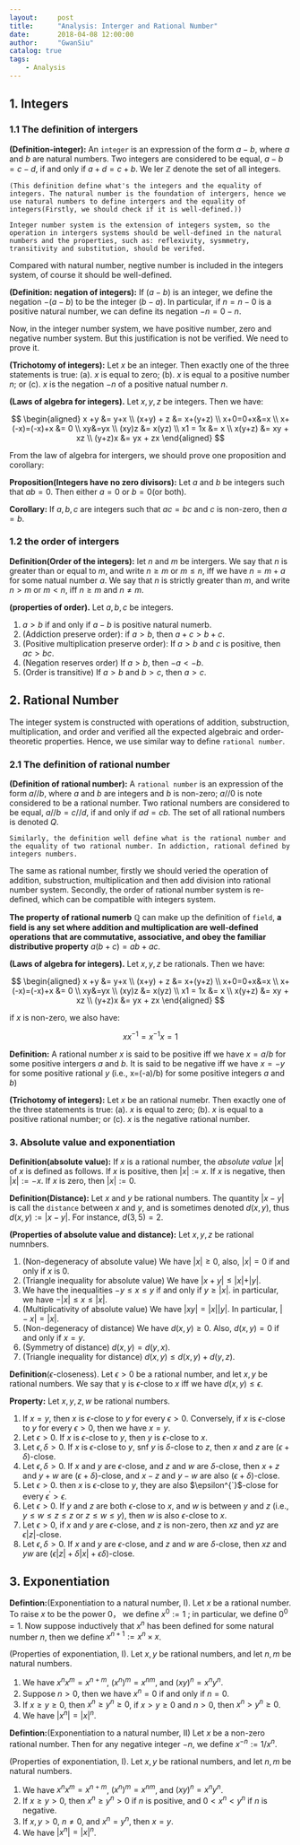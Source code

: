 ```yaml
---
layout:     post
title:      "Analysis: Interger and Rational Number"
date:       2018-04-08 12:00:00
author:     "GwanSiu"
catalog: true
tags:
    - Analysis
---
```


## 1. Integers

### 1.1 The definition of intergers

**(Definition-integer):** An `integer` is an expression of the form $a-b$, where $a$ and $b$ are natural numbers. Two integers are considered to be equal, $a-b=c-d$, if and only if $a+d=c+b$. We ler $\mathbb{Z}$ denote the set of all integers.

`(This definition define what's the integers and the equality of integers. The natural number is the foundation of intergers, hence we use natural numbers to define intergers and the equality of integers(Firstly, we should check if it is well-defined.))`

`Integer number system is the extension of integers system, so the operation in intergers systems should be well-defined in the natural numbers and the properties, such as: reflexivity, sysmmetry, transitivity and substitution, should be verifed.`

Compared with natural number, negtive number is included in the integers system, of course it should be well-defined.

**(Definition: negation of integers):** If $(a-b)$ is an integer, we define the negation $-(a-b)$ to be the integer $(b-a)$. In particular, if $n=n-0$ is a positive natural number, we can define its negation $-n=0-n$.

Now, in the integer number system, we have positive number, zero and negative number system. But this justification is not be verified. We need to prove it.

**(Trichotomy of integers):** Let $x$ be an integer. Then exactly one of the three statements is true: (a). $x$ is equal to zero; (b). $x$ is equal to a positive number $n$; or (c). $x$ is the negation $-n$ of a positive natual number $n$.

**(Laws of algebra for integers).** Let $x,y,z$ be integers. Then we have:

$$
\begin{aligned}
x +y &= y+x \\
(x+y) + z &= x+(y+z) \\
x+0=0+x&=x \\
x+(-x)=(-x)+x &= 0 \\
xy&=yx  \\
(xy)z &= x(yz) \\
x1 = 1x &= x \\
x(y+z) &= xy + xz \\
(y+z)x &= yx + zx
\end{aligned}
$$

From the law of algebra for intergers, we should prove one proposition and corollary:

**Proposition(Integers have no zero divisors):** Let $a$ and $b$ be integers such that $ab=0$. Then either $a=0$ or $b=0$(or both).

**Corollary:** If $a,b,c$ are integers such that $ac=bc$ and $c$ is non-zero, then $a=b$.

### 1.2 the order of intergers

**Definition(Order of the integers):** let $n$ and $m$ be intergers.  We say that $n$ is greater than or equal to $m$, and write  $n\geq m$ or $m\leq n$, iff we have $n=m+a$ for some natual number $a$. We say that $n$ is strictly greater than $m$, and write $n>m$ or $m<n$, iff $n\geq m$ and $n\neq m$.

**(properties of order).** Let $a,b,c$ be integers.

1. $a>b$ if and only if $a-b$ is positive natural numerb.
2. (Addiction preserve order): if $a>b$, then $a+c>b+c$.
3. (Positive multiplication preserve order): If $a>b$ and $c$ is positive, then $ac>bc$.
4. (Negation reserves order) If $a>b$, then $-a<-b$.
5. (Order is transitive) If $a>b$ and $b>c$, then $a>c$.

## 2. Rational Number

The integer system is constructed with operations of addition, substruction, multiplication, and order and verified all the expected algebraic and order-theoretic properties. Hence, we use similar way to define `rational number`.

### 2.1 The definition of rational number

**(Definition of rational number):** A `rational number` is an expression of the form $a//b$, where $a$ and $b$ are integers and $b$ is non-zero; $a//0$ is note considered to be a rational number.  Two rational numbers are considered to be equal, $a//b=c//d$, if and only if $ad=cb$. The set of all rational numbers is denoted $Q$.

`Similarly, the definition well define what is the rational number and the equality of two rational number. In addiction, rational defined by integers numbers.`

The same as rational number, firstly we should veried the operation of addition, substruction, multiplication and then add division into rational number system. Secondly, the order of rational number system is re-defined, which can be compatible with integers system.

**The property of rational numerb** $\mathbb{Q}$ can make up the definition of `field`, **a field is any set where addition and multiplication are well-defined operations that are commutative, associative, and obey the familiar distributive property** $a(b+c)=ab+ac$.

**(Laws of algebra for integers).** Let $x,y,z$ be rationals. Then we have:

$$
\begin{aligned}
x +y &= y+x \\
(x+y) + z &= x+(y+z) \\
x+0=0+x&=x \\
x+(-x)=(-x)+x &= 0 \\
xy&=yx  \\
(xy)z &= x(yz) \\
x1 = 1x &= x \\
x(y+z) &= xy + xz \\
(y+z)x &= yx + zx
\end{aligned}
$$

if $x$ is non-zero, we also have:

$$
\begin{equation}
xx^{-1}=x^{-1}x=1
\end{equation}
$$


**Definition:** A rational number $x$ is said to be positive iff we have $x=a/b$ for some positive intergers $a$ and $b$. It is said to be negative iff we have $x=-y$ for some positive rational $y$ (i.e., x=(-a)/b) for some positive integers $a$ and $b$)

**(Trichotomy of integers):** Let $x$ be an rational numebr. Then exactly one of the three statements is true: (a). $x$ is equal to zero; (b). $x$ is equal to a positive rational number; or (c). $x$ is the negative rational number.

### 3. Absolute value and exponentiation

**Definition(absolute value):** If $x$ is a rational number, the *absolute value* $\vert x\vert$ of $x$ is defined as follows. If $x$ is positive, then $\vert x\vert:=x$. If $x$ is negative, then $\vert x\vert:=-x.$ If $x$ is zero, then $\vert x\vert:=0$.

**Definition(Distance):** Let $x$ and $y$ be rational numbers. The quantity $\vert x-y\vert$ is call the `distance` between $x$ and $y$, and is sometimes denoted $d(x,y)$, thus $d(x,y):=\vert x-y\vert$. For instance, $d(3,5)=2$.

**(Properties of absolute value and distance):** Let $x,y,z$ be rational numnbers.

1. (Non-degeneracy of absolute value) We have $\vert x\vert \geq 0$, also, $\vert x\vert=0$ if and only if $x$ is 0.
2. (Triangle inequality for absolute value) We have $\vert x+y\vert \leq \vert x\vert +\vert y\vert$.
3. We have the inequalities $-y\leq x\leq y$ if and only if $y\geq \vert x\vert$. in particular, we have $-\vert x\vert \leq x \leq \vert x\vert$.
4. (Multiplicativity of absolute value) We have $\vert xy\vert=\vert x\vert \vert y\vert$. In particular, $\vert -x\vert =\vert x\vert$.
5. (Non-degeneracy of distance) We have $d(x,y)\geq 0$. Also, $d(x,y)=0$ if and only if $x=y$.
6. (Symmetry of distance) $d(x,y)=d(y,x)$.
7. (Triangle inequality for distance) $d(x,y)\leq d(x,y)+d(y,z)$.

**Definition**($\epsilon$-closeness). Let $\epsilon>0$ be a rational number, and let $x,y$ be rational numbers. We say that y is $\epsilon$-close to $x$ iff we have $d(x,y)\leq \epsilon$.

**Property:** Let $x,y,z,w$ be rational numbers.

1. If $x=y$, then $x$ is $\epsilon$-close to $y$ for every $\epsilon>0$. Conversely, if $x$ is $\epsilon$-close to $y$ for every $\epsilon >0$, then we have $x=y$.
2. Let $\epsilon >0$. If $x$ is $\epsilon$-close to $y$, then $y$ is $\epsilon$-close to $x$.
3. Let $\epsilon,\delta>0$. If $x$ is $\epsilon$-close to $y$, snf $y$ is $\delta$-close to $z$, then $x$ and $z$ are $(\epsilon+\delta)$-close.
4. Let $\epsilon,\delta>0$. If $x$ and $y$ are $\epsilon$-close, and $z$ and $w$ are $\delta$-close, then $x+z$ and $y+w$ are $(\epsilon+\delta)$-close, and $x-z$ and $y-w$ are also $(\epsilon+\delta)$-close.
5. Let $\epsilon >0$. then $x$ is $\epsilon$-close to $y$, they are also $\epsilon^{`}$-close for every $\epsilon^{'}>\epsilon$.
6. Let $\epsilon > 0$. If $y$ and $z$ are both $\epsilon$-close to $x$, and $w$ is between $y$ and $z$ (i.e., $y\leq w\leq z\leq z$ or $z\leq w\leq y$), then $w$ is also $\epsilon$-close to $x$.
7. Let $\epsilon>0$, if $x$ and $y$ are $\epsilon$-close, and $z$ is non-zero, then $xz$ and $yz$ are $\epsilon\vert z\vert$-close.
8. Let $\epsilon,\delta>0$. If $x$ and $y$ are $\epsilon$-close, and $z$ and $w$ are $\delta$-close, then $xz$ and $yw$ are $(\epsilon\vert z\vert +\delta\vert x\vert +\epsilon\delta)$-close.

## 3. Exponentiation

**Defintion:**(Exponentiation to a natural number, I). Let $x$ be a rational number. To raise $x$ to be the power 0， we define $x^{0}:=1$
; in particular, we define $0^{0}=1$. Now suppose inductively that $x^{n}$ has been defined for some natural number $n$, then we define $x^{n+1}:=x^{n}\times x$.

(Properties of exponentiation, I). Let $x,y$ be rational numbers, and let $n,m$ be natural numbers.

1. We have $x^{n}x^{m}=x^{n+m}$, $(x^{n})^{m}=x^{nm}$, and $(xy)^{n}=x^{n}y^{n}$.
2. Suppose $n>0$, then we have $x^{n}=0$ if and only if $n=0$.
3. If $x\geq y \geq 0$, then $x^{n}\geq y^{n}\geq 0$, if $x>y\geq 0$ and $n>0$, then $x^{n}>y^{n}\geq 0$.
4. We have $\vert x^{n}\vert =\vert x\vert^{n}$.

**Defintion:**(Exponentiation to a natural number, II) Let $x$ be a non-zero rational number. Then for any negative integer $-n$, we define $x^{-n}:= 1/x^{n}$.

(Properties of exponentiation, I). Let $x,y$ be rational numbers, and let $n,m$ be natural numbers.

1. We have $x^{n}x^{m}=x^{n+m}$, $(x^{n})^{m}=x^{nm}$, and $(xy)^{n}=x^{n}y^{n}$.
2. If $x\geq y>0$, then $x^{n}\geq y^{n}>0$ if $n$ is positive, and $0<x^{n}<y^{n}$ if $n$ is negative.
3. If $x,y>0$, $n\neq 0$, and $x^{n}=y^{n}$, then $x=y$.
4. We have $\vert x^{n}\vert =\vert x\vert^{n}$.


